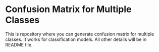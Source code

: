 # Confusion Matrix for Multiple Classes
This is repository where you can generate confusion matrix for multiple classes. It works for classification models. All other details will be in README file.
